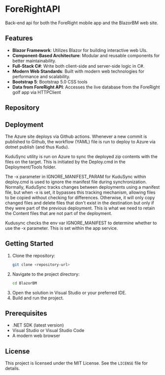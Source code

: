 # ForeRightAPI

Back-end api for both the ForeRight mobile app and the BlazorBM web site.

## Features

- **Blazor Framework**: Utilizes Blazor for building interactive web UIs.
- **Component-Based Architecture**: Modular and reusable components for better maintainability.
- **Full-Stack C#**: Write both client-side and server-side logic in C#.
- **Modern Web Standards**: Built with modern web technologies for performance and scalability.
- **Bootstrap 5**: Bootstrap 5.0 CSS tools
- **Data from ForeRight API**: Accesses the live database from the ForeRight golf app via HTTPClient


## Repository



## Deployment
The Azure site deploys via Github actions. Whenever a new commit is published to Github, 
the workflow (YAML) file is run to deploy to Azure via dotnet publish (and thus Kudu).

KuduSync utility is run on Azure to sync the deployed zip contents with the files on the target. This is 
initiated by the Deploy.cmd in the Deployment/Tools folder. 

The -x parameter in IGNORE_MANIFEST_PARAM for KuduSync within deploy.cmd is used to ignore the manifest file during synchronization. Normally, KuduSync tracks changes between deployments using a manifest file, but when -x is set, it bypasses this tracking mechanism, allowing files to be copied without checking for differences. Otherwise, it will only copy changed files and delete files that don't exist in the destination but only if they were part of the previous deployment. This is what we need to retain the Content files that are not part of the deployment. 

Kudusync checks the env var IGNORE_MANIFEST to determine whether to use the -x parameter. This is set within the app service.



## Getting Started

1. Clone the repository:
   ```bash
   git clone <repository-url>
   ```
2. Navigate to the project directory:
   ```bash
   cd BlazorBM
   ```
3. Open the solution in Visual Studio or your preferred IDE.
4. Build and run the project.

## Prerequisites

- .NET SDK (latest version)
- Visual Studio or Visual Studio Code
- A modern web browser



## License

This project is licensed under the MIT License. See the `LICENSE` file for details.
